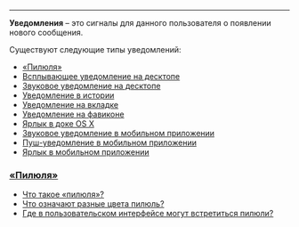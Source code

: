 ***

**Уведомления** – это сигналы для данного пользователя о появлении нового сообщения.

Существуют следующие типы уведомлений:

 - [«Пилюля»](/articles/ru/notifications/types#pill)
 - [Всплывающее уведомление на десктопе](/articles/ru/notifications/types#toast)
 - [Звуковое уведомление на десктопе](/articles/ru/notifications/types#sound-desktop)
 - [Уведомление в истории](/articles/ru/notifications/types#bar)
 - [Уведомление на вкладке](/articles/ru/notifications/types#tab)
 - [Уведомление на фавиконе](/articles/ru/notifications/types#favicon)
 - [Ярлык в доке OS X](/articles/ru/notifications/types#badge-osx)
 - [Звуковое уведомление в мобильном приложении](/articles/ru/notifications/types#sound-mobile)
 - [Пуш-уведомление в мобильном приложении](/articles/ru/notifications/types#push)
 - [Ярлык в мобильном приложении](/articles/ru/notifications/types#badge-mobile)

### <a href="#pill" name="pill">«Пилюля»</a>

 - [Что такое «пилюля»?](/articles/ru/faq/list#pill)
 - [Что означают разные цвета пилюль?](/articles/ru/faq/list#pill-color)
 - [Где в пользовательском интерфейсе могут встретиться пилюли?](/articles/ru/faq/list#pill-locations)
